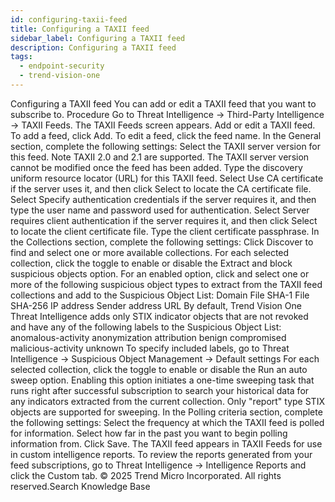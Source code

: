 ```yaml
---
id: configuring-taxii-feed
title: Configuring a TAXII feed
sidebar_label: Configuring a TAXII feed
description: Configuring a TAXII feed
tags:
  - endpoint-security
  - trend-vision-one
---
```


 Configuring a TAXII feed You can add or edit a TAXII feed that you want to subscribe to. Procedure Go to Threat Intelligence → Third-Party Intelligence → TAXII Feeds. The TAXII Feeds screen appears. Add or edit a TAXII feed. To add a feed, click Add. To edit a feed, click the feed name. In the General section, complete the following settings: Select the TAXII server version for this feed. Note TAXII 2.0 and 2.1 are supported. The TAXII server version cannot be modified once the feed has been added. Type the discovery uniform resource locator (URL) for this TAXII feed. Select Use CA certificate if the server uses it, and then click Select to locate the CA certificate file. Select Specify authentication credentials if the server requires it, and then type the user name and password used for authentication. Select Server requires client authentication if the server requires it, and then click Select to locate the client certificate file. Type the client certificate passphrase. In the Collections section, complete the following settings: Click Discover to find and select one or more available collections. For each selected collection, click the toggle to enable or disable the Extract and block suspicious objects option. For an enabled option, click and select one or more of the following suspicious object types to extract from the TAXII feed collections and add to the Suspicious Object List: Domain File SHA-1 File SHA-256 IP address Sender address URL By default, Trend Vision One Threat Intelligence adds only STIX indicator objects that are not revoked and have any of the following labels to the Suspicious Object List: anomalous-activity anonymization attribution benign compromised malicious-activity unknown To specify included labels, go to Threat Intelligence → Suspicious Object Management → Default settings For each selected collection, click the toggle to enable or disable the Run an auto sweep option. Enabling this option initiates a one-time sweeping task that runs right after successful subscription to search your historical data for any indicators extracted from the current collection. Only "report" type STIX objects are supported for sweeping. In the Polling criteria section, complete the following settings: Select the frequency at which the TAXII feed is polled for information. Select how far in the past you want to begin polling information from. Click Save. The TAXII feed appears in TAXII Feeds for use in custom intelligence reports. To review the reports generated from your feed subscriptions, go to Threat Intelligence → Intelligence Reports and click the Custom tab. © 2025 Trend Micro Incorporated. All rights reserved.Search Knowledge Base